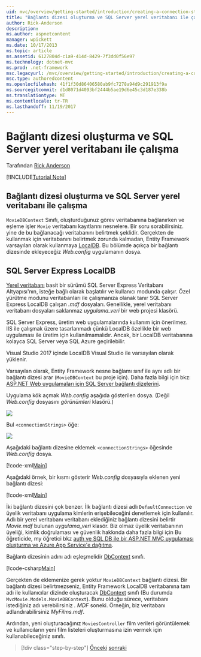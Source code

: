 ```yaml
---
uid: mvc/overview/getting-started/introduction/creating-a-connection-string
title: "Bağlantı dizesi oluşturma ve SQL Server yerel veritabanı ile çalışma | Microsoft Docs"
author: Rick-Anderson
description: 
ms.author: aspnetcontent
manager: wpickett
ms.date: 10/17/2013
ms.topic: article
ms.assetid: 6127804d-c1a9-414d-8429-7f3dd0f56e97
ms.technology: dotnet-mvc
ms.prod: .net-framework
msc.legacyurl: /mvc/overview/getting-started/introduction/creating-a-connection-string
msc.type: authoredcontent
ms.openlocfilehash: 41f1f30d86406580ab9fc7278a94d9c291913f9a
ms.sourcegitcommit: d1d8071d4093bf2444b5ae19d6e45c3d187e338b
ms.translationtype: MT
ms.contentlocale: tr-TR
ms.lasthandoff: 11/19/2017
---
```

<a name="creating-a-connection-string-and-working-with-sql-server-localdb"></a>Bağlantı dizesi oluşturma ve SQL Server yerel veritabanı ile çalışma
====================
Tarafından [Rick Anderson](https://github.com/Rick-Anderson)

[!INCLUDE[Tutorial Note](sample/code-location.md)]

## <a name="creating-a-connection-string-and-working-with-sql-server-localdb"></a>Bağlantı dizesi oluşturma ve SQL Server yerel veritabanı ile çalışma

`MovieDBContext` Sınıfı, oluşturduğunuz görev veritabanına bağlanırken ve eşleme işler `Movie` veritabanı kayıtlarını nesnelere. Bir soru sorabilirsiniz. yine de bu bağlanacağı veritabanını belirtmek şeklidir. Gerçekten de kullanmak için veritabanını belirtmek zorunda kalmadan, Entity Framework varsayılan olarak kullanmaya [LocalDB](https://docs.microsoft.com/sql/database-engine/configure-windows/sql-server-2016-express-localdb). Bu bölümde açıkça bir bağlantı dizesinde ekleyeceğiz *Web.config* uygulamanın dosya.

## <a name="sql-server-express-localdb"></a>SQL Server Express LocalDB

[Yerel veritabanı](https://docs.microsoft.com/sql/database-engine/configure-windows/sql-server-2016-express-localdb) basit bir sürümü SQL Server Express Veritabanı Altyapısı'nın, isteğe bağlı olarak başlatılır ve kullanıcı modunda çalışır. Özel yürütme modunu veritabanları ile çalışmanıza olanak tanır SQL Server Express LocalDB çalışan *.mdf* dosyaları. Genellikle, yerel veritabanı veritabanı dosyaları saklanmaz *uygulama\_veri* bir web projesi klasörü.

SQL Server Express, üretim web uygulamalarında kullanım için önerilmez. IIS ile çalışmak üzere tasarlanmadı çünkü LocalDB özellikle bir web uygulaması ile üretim için kullanılmamalıdır. Ancak, bir LocalDB veritabanına kolayca SQL Server veya SQL Azure geçirilebilir.

Visual Studio 2017 içinde LocalDB Visual Studio ile varsayılan olarak yüklenir.

Varsayılan olarak, Entity Framework nesne bağlamı sınıf ile aynı adlı bir bağlantı dizesi arar (`MovieDBContext` bu proje için). Daha fazla bilgi için bkz: [ASP.NET Web uygulamaları için SQL Server bağlantı dizelerini](https://msdn.microsoft.com/en-us/library/jj653752.aspx).

Uygulama kök açmak *Web.config* aşağıda gösterilen dosya. (Değil *Web.config* dosyasını *görünümleri* klasörü.)

![](creating-a-connection-string/_static/image1.png)

Bul `<connectionStrings>` öğe:

![](creating-a-connection-string/_static/image2.png)

Aşağıdaki bağlantı dizesine eklemek `<connectionStrings>` öğesinde *Web.config* dosya.

[!code-xml[Main](creating-a-connection-string/samples/sample1.xml)]

Aşağıdaki örnek, bir kısmı gösterir *Web.config* dosyasıyla eklenen yeni bağlantı dizesi:

[!code-xml[Main](creating-a-connection-string/samples/sample2.xml)]

İki bağlantı dizesini çok benzer. İlk bağlantı dizesi adlı `DefaultConnection` ve üyelik veritabanı uygulama kimlerin erişebileceğini denetlemek için kullanılır. Adlı bir yerel veritabanı veritabanı eklediğiniz bağlantı dizesini belirtir *Movie.mdf* bulunan *uygulama\_veri* klasör. Biz olmaz üyelik veritabanının üyeliği, kimlik doğrulaması ve güvenlik hakkında daha fazla bilgi için Bu öğreticide, my öğretici bkz [auth ve SQL DB ile bir ASP.NET MVC uygulaması oluşturma ve Azure App Service'e dağıtma](https://docs.microsoft.com/aspnet/core/security/authorization/secure-data).

Bağlantı dizesinin adını adı eşleşmelidir [DbContext](https://msdn.microsoft.com/en-us/library/system.data.entity.dbcontext(v=vs.103).aspx) sınıfı.

[!code-csharp[Main](creating-a-connection-string/samples/sample3.cs?highlight=15)]

Gerçekten de eklemenize gerek yoktur `MovieDBContext` bağlantı dizesi. Bir bağlantı dizesi belirtmezseniz, Entity Framework LocalDB veritabanına tam adı ile kullanıcılar dizinde oluşturacak [DbContext](https://msdn.microsoft.com/en-us/library/system.data.entity.dbcontext(v=vs.103).aspx) sınıfı (Bu durumda `MvcMovie.Models.MovieDBContext`). Bunu olduğu sürece, veritabanı istediğiniz adı verebilirsiniz *. MDF* soneki. Örneğin, biz veritabanı adlandırabilirsiniz *MyFilms.mdf*.

Ardından, yeni oluşturacağınız `MoviesController` film verileri görüntülemek ve kullanıcıların yeni film listeleri oluşturmasına izin vermek için kullanabileceğiniz sınıfı.

>[!div class="step-by-step"]
[Önceki](adding-a-model.md)
[sonraki](accessing-your-models-data-from-a-controller.md)
